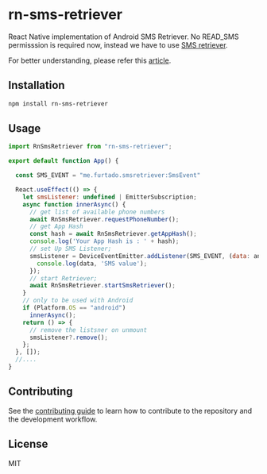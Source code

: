 # rn-sms-retriever

React Native implementation of Android SMS Retriever. No READ_SMS permisssion is required now, instead we have to use [SMS retriever](https://developers.google.com/identity/sms-retriever/overview).

For better understanding, please refer this [article](https://medium.com/android-dev-hacks/autofill-otp-verification-with-latest-sms-retriever-api-73c788636783). 

## Installation

```sh
npm install rn-sms-retriever
```

## Usage

```js
import RnSmsRetriever from "rn-sms-retriever";

export default function App() {

  const SMS_EVENT = "me.furtado.smsretriever:SmsEvent"

  React.useEffect(() => {
    let smsListener: undefined | EmitterSubscription;
    async function innerAsync() {
      // get list of available phone numbers
      await RnSmsRetriever.requestPhoneNumber();
      // get App Hash
      const hash = await RnSmsRetriever.getAppHash();
      console.log('Your App Hash is : ' + hash);
      // set Up SMS Listener;
      smsListener = DeviceEventEmitter.addListener(SMS_EVENT, (data: any) => {
        console.log(data, 'SMS value');
      });
      // start Retriever;
      await RnSmsRetriever.startSmsRetriever();
    }
    // only to be used with Android
    if (Platform.OS == "android")
      innerAsync();
    return () => {
      // remove the listsner on unmount
      smsListener?.remove();
    };
  }, []);
  //....
}
```

## Contributing

See the [contributing guide](CONTRIBUTING.md) to learn how to contribute to the repository and the development workflow.

## License

MIT
